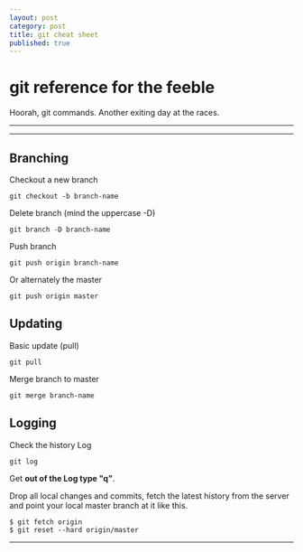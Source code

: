 ```yaml
---
layout: post
category: post
title: git cheat sheet
published: true
---
```


# git reference for the feeble

Hoorah, git commands. Another exiting day at the races.

***
<hr class="rule">

## Branching

Checkout a new branch

    git checkout -b branch-name

Delete branch (mind the uppercase -D)

    git branch -D branch-name

Push branch

    git push origin branch-name

Or alternately the master

    git push origin master

## Updating

Basic update (pull)

    git pull

Merge branch to master

    git merge branch-name

## Logging

Check the history Log

    git log

Get **out of the Log type "q"**.

Drop all local changes and commits, fetch the latest history from the server and point your local master branch at it like this.

    $ git fetch origin
    $ git reset --hard origin/master

***

